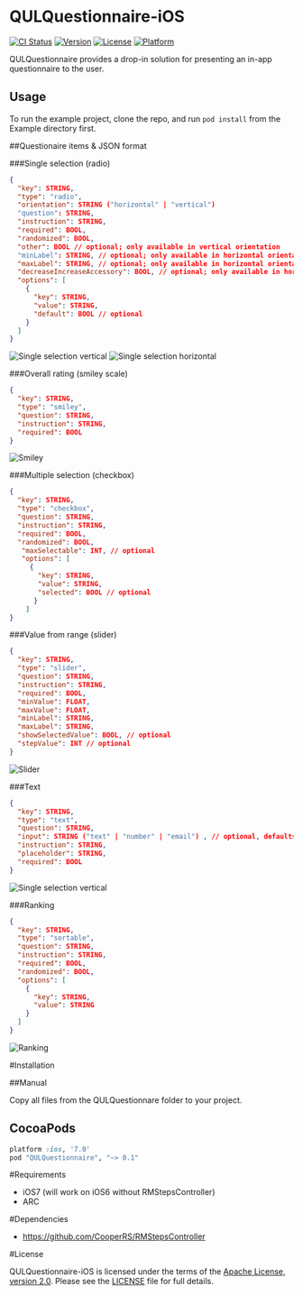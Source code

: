 # QULQuestionnaire-iOS

[![CI Status](http://img.shields.io/travis/QULab/QULQuestionnaire.svg?style=flat)](https://travis-ci.org/QULab/QULQuestionnaire)
[![Version](https://img.shields.io/cocoapods/v/QULQuestionnaire.svg?style=flat)](http://cocoapods.org/pods/QULQuestionnaire)
[![License](https://img.shields.io/cocoapods/l/QULQuestionnaire.svg?style=flat)](http://cocoapods.org/pods/QULQuestionnaire)
[![Platform](https://img.shields.io/cocoapods/p/QULQuestionnaire.svg?style=flat)](http://cocoapods.org/pods/QULQuestionnaire)

QULQuestionnaire provides a drop-in solution for presenting an in-app questionnaire to the user.

## Usage

To run the example project, clone the repo, and run `pod install` from the Example directory first.

##Questionaire items & JSON format


###Single selection (radio)
```json
{
  "key": STRING,
  "type": "radio",
  "orientation": STRING ("horizontal" | "vertical") 
  "question": STRING,        
  "instruction": STRING,
  "required": BOOL,
  "randomized": BOOL,
  "other": BOOL // optional; only available in vertical orientation
  "minLabel": STRING, // optional; only available in horizontal orientation
  "maxLabel": STRING, // optional; only available in horizontal orientation
  "decreaseIncreaseAccessory": BOOL, // optional; only available in horizontal orientation
  "options": [
    {
      "key": STRING,
      "value": STRING,
      "default": BOOL // optional
    }
  ]
}
```
![Single selection vertical](Screenshots/SingleSelectionVertical.png)
![Single selection horizontal](Screenshots/SingleSelectionHorizontal.png)

###Overall rating (smiley scale)
```json
{
  "key": STRING,
  "type": "smiley",
  "question": STRING,
  "instruction": STRING, 
  "required": BOOL
}
```
![Smiley](Screenshots/Smiley.png)

###Multiple selection (checkbox)
```json
{
  "key": STRING,
  "type": "checkbox",
  "question": STRING,
  "instruction": STRING,    
  "required": BOOL,
  "randomized": BOOL,
   "maxSelectable": INT, // optional
   "options": [
     {
       "key": STRING,
       "value": STRING,
       "selected": BOOL // optional
      }
    ]
}
```

###Value from range (slider)
```json
{
  "key": STRING,
  "type": "slider",
  "question": STRING,
  "instruction": STRING,
  "required": BOOL,
  "minValue": FLOAT,
  "maxValue": FLOAT,
  "minLabel": STRING,
  "maxLabel": STRING,
  "showSelectedValue": BOOL, // optional
  "stepValue": INT // optional
}
```
![Slider](Screenshots/Slider.png)

###Text
```json
{
  "key": STRING,
  "type": "text",
  "question": STRING,
  "input": STRING ("text" | "number" | "email") , // optional, defaults to text
  "instruction": STRING,
  "placeholder": STRING,
  "required": BOOL
}
```
![Single selection vertical](Screenshots/Text.png)

###Ranking
```json
{
  "key": STRING,
  "type": "sortable",
  "question": STRING,    
  "instruction": STRING,
  "required": BOOL,
  "randomized": BOOL,
  "options": [
    {
      "key": STRING,
      "value": STRING
    }
  ]
}
```
![Ranking](Screenshots/Ranking.png)

#Installation

##Manual

Copy all files from the QULQuestionnare folder to your project.

## CocoaPods

```ruby
platform :ios, '7.0'
pod "QULQuestionnaire", "~> 0.1"
```

#Requirements
* iOS7 (will work on iOS6 without RMStepsController)
* ARC

#Dependencies
* https://github.com/CooperRS/RMStepsController

#License

QULQuestionnaire-iOS is licensed under the terms of the [Apache License, version 2.0](http://www.apache.org/licenses/LICENSE-2.0.html). Please see the [LICENSE](LICENSE) file for full details.

